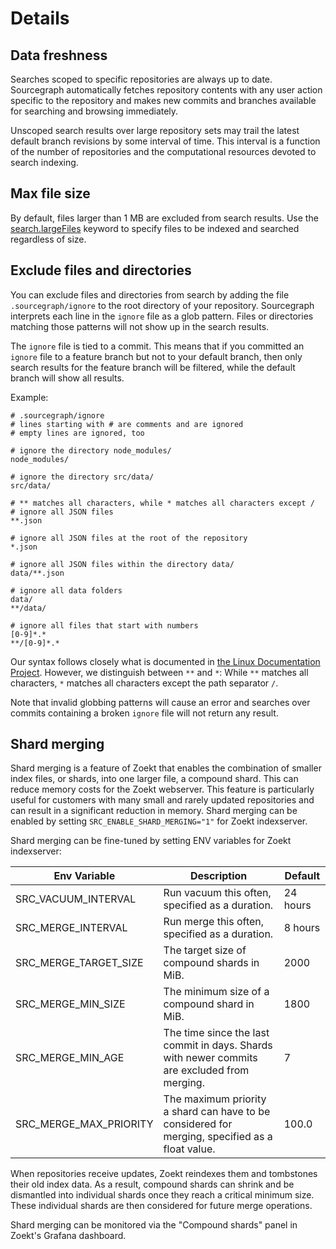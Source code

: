 # Details

## Data freshness

Searches scoped to specific repositories are always up to date. Sourcegraph automatically fetches repository contents with any user action specific to the repository and makes new commits and branches available for searching and browsing immediately.

Unscoped search results over large repository sets may trail the latest default branch revisions by some interval of time. This interval is a function of the number of repositories and the computational resources devoted to search indexing.

## Max file size

By default, files larger than 1 MB are excluded from search results. Use the [search.largeFiles](../../../admin/config/site_config.md#search-largeFiles) keyword to specify files to be indexed and searched regardless of size.

## Exclude files and directories

You can exclude files and directories from search by adding the file `.sourcegraph/ignore` to the root directory of your repository. Sourcegraph interprets each line in the `ignore` file as a glob pattern. Files or directories matching those patterns will not show up in the search results.

The `ignore` file is tied to a commit. This means that if you committed an `ignore` file to a feature branch but not to your default branch, then only search results for the feature branch will be filtered, while the default branch will show all results.

Example:

```
# .sourcegraph/ignore
# lines starting with # are comments and are ignored
# empty lines are ignored, too

# ignore the directory node_modules/
node_modules/

# ignore the directory src/data/
src/data/

# ** matches all characters, while * matches all characters except /
# ignore all JSON files
**.json

# ignore all JSON files at the root of the repository
*.json

# ignore all JSON files within the directory data/
data/**.json

# ignore all data folders
data/
**/data/

# ignore all files that start with numbers
[0-9]*.*
**/[0-9]*.*
```

Our syntax follows closely what is documented in [the Linux Documentation Project](https://tldp.org/LDP/GNU-Linux-Tools-Summary/html/x11655.htm). However, we distinguish between `**` and `*`: While `**` matches all characters, `*` matches all characters except the path separator `/`.

Note that invalid globbing patterns will cause an error and searches over commits containing a broken `ignore` file will not return any result.

## Shard merging

Shard merging is a feature of Zoekt that enables the combination of smaller index files, or shards, into one larger file, a compound shard. This can reduce memory costs for the Zoekt webserver. This feature is particularly useful for customers with many small and rarely updated repositories and can result in a significant reduction in memory. Shard merging can be enabled by setting `SRC_ENABLE_SHARD_MERGING="1"` for Zoekt indexserver.

Shard merging can be fine-tuned by setting ENV variables for Zoekt indexserver:

| Env Variable           | Description                                                                                     | Default                                                |
|------------------------|-------------------------------------------------------------------------------------------------|--------------------------------------------------------|
| SRC_VACUUM_INTERVAL    | Run vacuum this often, specified as a duration.                                                 | 24 hours                                               |
| SRC_MERGE_INTERVAL     | Run merge this often, specified as a duration.                                                  | 8 hours                                                |
| SRC_MERGE_TARGET_SIZE  | The target size of compound shards in MiB.                                                      | 2000                                                   |
| SRC_MERGE_MIN_SIZE     | The minimum size of a compound shard in MiB.                                                    | 1800                                                   |
| SRC_MERGE_MIN_AGE      | The time since the last commit in days. Shards with newer commits are excluded from merging.   | 7                                                      |
| SRC_MERGE_MAX_PRIORITY | The maximum priority a shard can have to be considered for merging, specified as a float value. | 100.0                                                  |

When repositories receive updates, Zoekt reindexes them and tombstones their old index data. As a result, compound shards can shrink and be dismantled into individual shards once they reach a critical minimum size. These individual shards are then considered for future merge operations.

Shard merging can be monitored via the "Compound shards" panel in Zoekt's Grafana dashboard.

